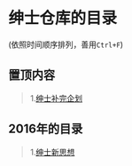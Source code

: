 <h1 id="绅士仓库的目录">绅士仓库的目录</h1>

<p>(依照时间顺序排列，善用<code>Ctrl+F</code>)</p>

<h2 id="置顶内容">置顶内容</h2>

<blockquote>
  <p>1.<a href="https://github.com/th00/GentleLib/blob/master/Source%20System.md">绅士补完企划</a></p>
</blockquote>

<h2 id="2016年的目录">2016年的目录</h2>

<blockquote>
  <p>1.<a href="https://github.com/th00/GentleLib/blob/master/New%20mind.md">绅士新思想</a></p>
</blockquote>
